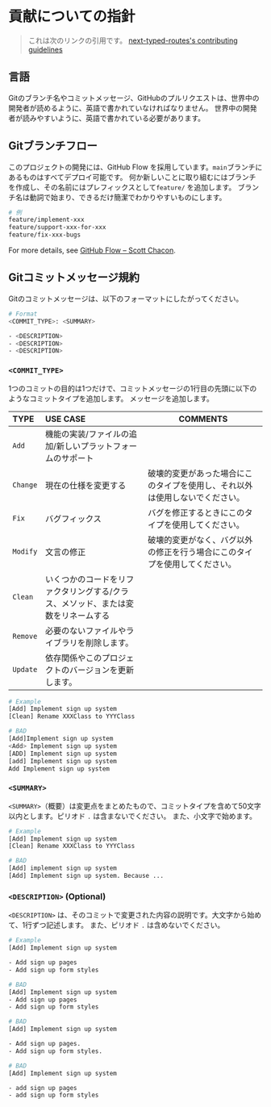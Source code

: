 # 貢献についての指針

> これは次のリンクの引用です。
> [next-typed-routes's contributing
guidelines](https://github.com/jagaapple/next-typed-routes/blob/master/.github/CONTRIBUTING.md)

## 言語

Gitのブランチ名やコミットメッセージ、GitHubのプルリクエストは、世界中の開発者が読めるように、英語で書かれていなければなりません。
世界中の開発者が読みやすいように、英語で書かれている必要があります。

## Gitブランチフロー

このプロジェクトの開発には、GitHub Flow を採用しています。`main`ブランチにあるものはすべてデプロイ可能です。
何か新しいことに取り組むにはブランチを作成し、その名前にはプレフィックスとして`feature/` を追加します。
ブランチ名は動詞で始まり、できるだけ簡潔でわかりやすいものにします。

```bash
# 例
feature/implement-xxx
feature/support-xxx-for-xxx
feature/fix-xxx-bugs
```

For more details, see
[GitHub Flow – Scott Chacon](http://scottchacon.com/2011/08/31/github-flow.html).

## Gitコミットメッセージ規約

Gitのコミットメッセージは、以下のフォーマットにしたがってください。

```bash
# Format
<COMMIT_TYPE>: <SUMMARY>

- <DESCRIPTION>
- <DESCRIPTION>
- <DESCRIPTION>
```

### `<COMMIT_TYPE>`

1つのコミットの目的は1つだけで、コミットメッセージの1行目の先頭に以下のようなコミットタイプを追加します。 メッセージを追加します。

| TYPE     | USE CASE                                  | COMMENTS                               |
| :------- | :---------------------------------------- | -------------------------------------- |
| `Add`    | 機能の実装/ファイルの追加/新しいプラットフォームのサポート            |                                        |
| `Change` | 現在の仕様を変更する                                | 破壊的変更があった場合にこのタイプを使用し、それ以外は使用しないでください。 |
| `Fix`    | バグフィックス                                   | バグを修正するときにこのタイプを使用してください。              |
| `Modify` | 文言の修正                                     | 破壊的変更がなく、バグ以外の修正を行う場合にこのタイプを使用してください。  |
| `Clean`  | いくつかのコードをリファクタリングする/クラス、メソッド、または変数をリネームする |                                        |
| `Remove` | 必要のないファイルやライブラリを削除します。                    |                                        |
| `Update` | 依存関係やこのプロジェクトのバージョンを更新します。                |                                        |

```bash
# Example
[Add] Implement sign up system
[Clean] Rename XXXClass to YYYClass

# BAD
[Add]Implement sign up system
<Add> Implement sign up system
[ADD] Implement sign up system
[add] Implement sign up system
Add Implement sign up system
```

### `<SUMMARY>`

`<SUMMARY>`（概要）は変更点をまとめたもので、コミットタイプを含めて50文字以内とします。ピリオド `.` は含まないでください。
また、小文字で始めます。

```bash
# Example
[Add] Implement sign up system
[Clean] Rename XXXClass to YYYClass

# BAD
[Add] implement sign up system
[Add] Implement sign up system. Because ...
```

### `<DESCRIPTION>` (Optional)

`<DESCRIPTION>` は、そのコミットで変更された内容の説明です。大文字から始めて、1行ずつ記述します。 また、ピリオド `.`
は含めないでください。

```bash
# Example
[Add] Implement sign up system

- Add sign up pages
- Add sign up form styles

# BAD
[Add] Implement sign up system
- Add sign up pages
- Add sign up form styles

# BAD
[Add] Implement sign up system

- Add sign up pages.
- Add sign up form styles.

# BAD
[Add] Implement sign up system

- add sign up pages
- add sign up form styles
```
